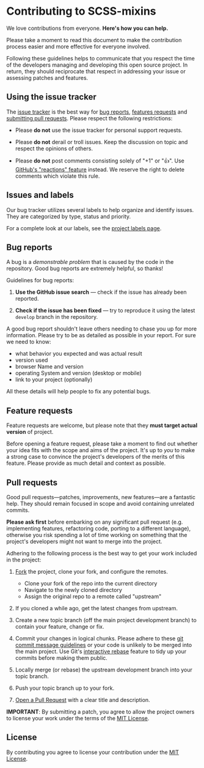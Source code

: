 # Contributing to SCSS-mixins

We love contributions from everyone. **Here's how you can help.**

Please take a moment to read this document to make the contribution process easier and more effective for everyone involved.

Following these guidelines helps to communicate that you respect the time of
the developers managing and developing this open source project. In return,
they should reciprocate that respect in addressing your issue or assessing
patches and features.

## Using the issue tracker

The [issue tracker](https://github.com/7ninjas/scss-mixins/issues) is
the best way for [bug reports](#bug-reports), [features requests](#feature-requests)
and [submitting pull requests](#pull-requests). Please respect the following restrictions:

* Please **do not** use the issue tracker for personal support requests.

* Please **do not** derail or troll issues. Keep the discussion on topic and respect the opinions of others.

* Please **do not** post comments consisting solely of "+1" or ":thumbsup:". Use [GitHub's "reactions" feature](https://github.com/blog/2119-add-reactions-to-pull-requests-issues-and-comments)
  instead. We reserve the right to delete comments which violate this rule.


## Issues and labels

Our bug tracker utilizes several labels to help organize and identify issues. They are categorized by type, status and priority.

For a complete look at our labels, see the [project labels page](https://github.com/7ninjas/scss-mixins/issues/labels?sort=name-asc).


## Bug reports

A bug is a _demonstrable problem_ that is caused by the code in the repository.
Good bug reports are extremely helpful, so thanks!

Guidelines for bug reports:

1. **Use the GitHub issue search** &mdash; check if the issue has already been
   reported.

2. **Check if the issue has been fixed** &mdash; try to reproduce it using the
   latest `develop` branch in the repository.


A good bug report shouldn't leave others needing to chase you up for more
information. Please try to be as detailed as possible in your report. 
For sure we need to know:
* what behavior you expected and was actual result
* version used
* browser Name and version
* operating System and version (desktop or mobile)
* link to your project (optionally)

All these details will help people to fix any potential bugs.

## Feature requests

Feature requests are welcome, but please note that they **must target
actual version** of project.

Before opening a feature request, please take a moment to find out whether your idea
fits with the scope and aims of the project. It's up to *you* to make a strong
case to convince the project's developers of the merits of this feature. Please
provide as much detail and context as possible.


## Pull requests

Good pull requests—patches, improvements, new features—are a fantastic
help. They should remain focused in scope and avoid containing unrelated
commits.

**Please ask first** before embarking on any significant pull request (e.g.
implementing features, refactoring code, porting to a different language),
otherwise you risk spending a lot of time working on something that the
project's developers might not want to merge into the project.

Adhering to the following process is the best way to get your work
included in the project:

1. [Fork](https://help.github.com/fork-a-repo/) the project, clone your fork,
   and configure the remotes.
   - Clone your fork of the repo into the current directory
   - Navigate to the newly cloned directory
   - Assign the original repo to a remote called "upstream"

2. If you cloned a while ago, get the latest changes from upstream.

3. Create a new topic branch (off the main project development branch) to
   contain your feature, change or fix.

4. Commit your changes in logical chunks. Please adhere to these [git commit
   message guidelines](http://tbaggery.com/2008/04/19/a-note-about-git-commit-messages.html)
   or your code is unlikely to be merged into the main project. Use Git's
   [interactive rebase](https://help.github.com/articles/interactive-rebase)
   feature to tidy up your commits before making them public.

5. Locally merge (or rebase) the upstream development branch into your topic branch.

6. Push your topic branch up to your fork.

7. [Open a Pull Request](https://help.github.com/articles/using-pull-requests/)
    with a clear title and description.

**IMPORTANT**: By submitting a patch, you agree to allow the project owners to
license your work under the terms of the [MIT License](LICENSE).


## License

By contributing you agree to license your contribution under the [MIT License](LICENSE).